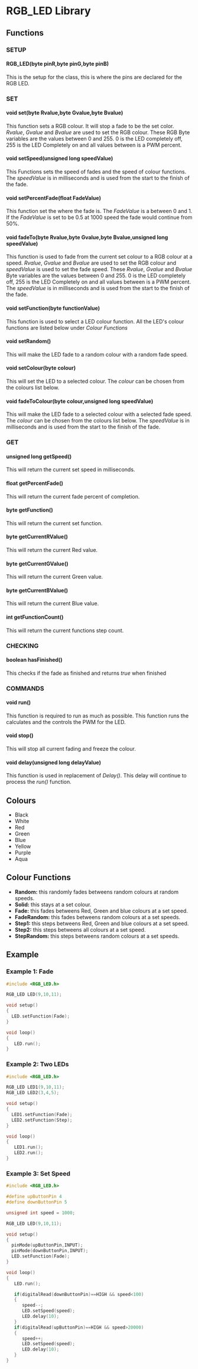 # RGB_LED Library
 

## Functions
### SETUP
#### RGB_LED(byte pinR,byte pinG,byte pinB)
This is the setup for the class, this is where the pins are declared for the RGB LED.
### SET 
#### void set(byte Rvalue,byte Gvalue,byte Bvalue)
This function sets a RGB colour. It will stop a fade to be the set color. *Rvalue*, *Gvalue* and *Bvalue* are used to set the RGB colour. These RGB Byte variables are the values between 0 and 255. 0 is the LED completely off, 255 is the LED Completely on and all values between is a PWM percent.
#### void setSpeed(unsigned long speedValue)
This Functions sets the speed of fades and the speed of colour functions. The *speedValue* is in milliseconds and is used from the start to the finish of the fade.
#### void setPercentFade(float FadeValue)
This function set the where the fade is. The *FadeValue* is a between 0 and 1. If the *FadeValue* is set to be 0.5 at 1000 speed the fade would continue from 50%. 
#### void fadeTo(byte Rvalue,byte Gvalue,byte Bvalue,unsigned long speedValue)
This function is used to fade from the current set colour to a RGB colour at a speed. *Rvalue*, *Gvalue* and *Bvalue* are used to set the RGB colour and *speedValue* is used to set the fade speed. These *Rvalue*, *Gvalue* and *Bvalue* Byte variables are the values between 0 and 255. 0 is the LED completely off, 255 is the LED Completely on and all values between is a PWM percent. The *speedValue* is in milliseconds and is used from the start to the finish of the fade.
#### void setFunction(byte functionValue)
This function is used to select a LED colour function. All the LED's colour functions are listed below under *Colour Functions*
#### void setRandom()
This will make the LED fade to a random colour with a random fade speed.
#### void setColour(byte colour)
This will set the LED to a selected colour. The *colour* can be chosen from the colours list below.
#### void fadeToColour(byte colour,unsigned long speedValue)
This will make the LED fade to a selected colour with a selected fade speed. The *colour* can be chosen from the colours list below. The *speedValue* is in milliseconds and is used from the start to the finish of the fade. 
### GET
#### unsigned long getSpeed()
This will return the current set speed in milliseconds.
#### float getPercentFade()
This will return the current fade percent of completion.
#### byte getFunction()
This will return the current set function.
#### byte getCurrentRValue()
This will return the current Red value.
#### byte getCurrentGValue()
This will return the current Green value.
#### byte getCurrentBValue()
This will return the current Blue value.
#### int getFunctionCount()
This will return the current functions step count.
### CHECKING 
#### boolean hasFinished()
This checks if the fade as finished and returns *true* when finished
### COMMANDS 
#### void run()
This function is required to run as much as possible. This function runs the calculates and the controls the PWM for the LED.
#### void stop()
This will stop all current fading and freeze the colour.
#### void delay(unsigned long delayValue)
This function is used in replacement of *Delay()*. This delay will continue to process the *run()* function.

## Colours
- Black
- White
- Red
- Green
- Blue
- Yellow
- Purple
- Aqua

## Colour Functions
- **Random:** this randomly fades betweens random colours at random speeds.
- **Solid:** this stays at a set colour.
- **Fade:** this fades betweens Red, Green and blue colours at a set speed.
- **FadeRandom:** this fades betweens random colours at a set speeds.
- **Step1:** this steps betweens Red, Green and blue colours at a set speed.
- **Step2:** this steps betweens all colours at a set speed.
- **StepRandom:** this steps betweens random colours at a set speeds.

## Example
### Example 1: Fade

```c++
#include <RGB_LED.h>

RGB_LED LED(9,10,11);

void setup() 
{
  LED.setFunction(Fade);
}

void loop() 
{
   LED.run();
}
```

### Example 2: Two LEDs

```c++
#include <RGB_LED.h>

RGB_LED LED1(9,10,11);
RGB_LED LED2(3,4,5);

void setup() 
{
  LED1.setFunction(Fade);
  LED2.setFunction(Step);
}

void loop() 
{
   LED1.run();
   LED2.run();
}
```

### Example 3: Set Speed

```c++
#include <RGB_LED.h>

#define upButtonPin 4
#define downButtonPin 5

unsigned int speed = 1000;

RGB_LED LED(9,10,11);

void setup() 
{
  pinMode(upButtonPin,INPUT);
  pinMode(downButtonPin,INPUT);
  LED.setFunction(Fade);
}

void loop() 
{
   LED.run();

   if(digitalRead(downButtonPin)==HIGH && speed<100)
   {
      speed--;
      LED.setSpeed(speed);
      LED.delay(10);
   }
   if(digitalRead(upButtonPin)==HIGH && speed>20000)
   {
      speed++;
      LED.setSpeed(speed);
      LED.delay(10);
   }
}
```

